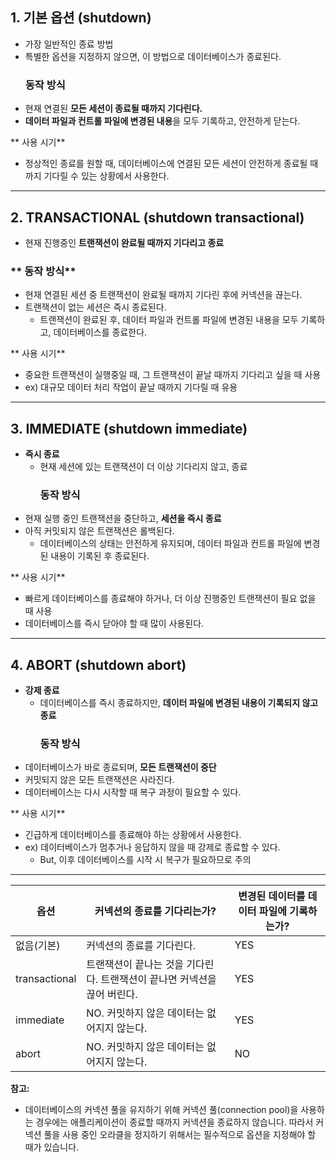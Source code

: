 <h2 id="1-기본-옵션-shutdown">1. 기본 옵션 (shutdown)</h2>
<ul>
<li>가장 일반적인 종료 방법</li>
<li>특별한 옵션을 지정하지 않으면, 이 방법으로 데이터베이스가 종료된다.<h3 id="동작-방식">동작 방식</h3>
</li>
<li>현재 연결된 <strong>모든 세션이 종료될 때까지 기다린다.</strong></li>
<li><strong>데이터 파일과 컨트롤 파일에 변경된 내용</strong>을 모두 기록하고, 안전하게 닫는다.</li>
</ul>
<p>** 사용 시기**</p>
<ul>
<li>정상적인 종료를 원할 때, 데이터베이스에 연결된 모든 세션이 안전하게 종료될 때까지 기다릴 수 있는 상황에서 사용한다.</li>
</ul>
<hr />
<h2 id="2-transactional-shutdown-transactional">2. TRANSACTIONAL (shutdown transactional)</h2>
<ul>
<li>현재 진행중인 <strong>트랜잭션이 완료될 때까지 기다리고 종료</strong></li>
</ul>
<h3 id="-동작-방식">** 동작 방식**</h3>
<ul>
<li>현재 연결된 세션 중 트랜잭션이 완료될 때까지 기다린 후에 커넥션을 끊는다.</li>
<li>트랜잭션이 없는 세션은 즉시 종료된다.<ul>
<li>트랜잭션이 완료된 후, 데이터 파일과 컨트롤 파일에 변경된 내용을 모두 기록하고, 데이터베이스를 종료한다.</li>
</ul>
</li>
</ul>
<p>** 사용 시기**</p>
<ul>
<li>중요한 트랜잭션이 실행중일 때, 그 트랜잭션이 끝날 때까지 기다리고 싶을 때 사용</li>
<li>ex) 대규모 데이터 처리 작업이 끝날 때까지 기다릴 때 유용</li>
</ul>
<hr />
<h2 id="3-immediate-shutdown-immediate">3. IMMEDIATE (shutdown immediate)</h2>
<ul>
<li><strong>즉시 종료</strong><ul>
<li>현재 세션에 있는 트랜잭션이 더 이상 기다리지 않고, 종료<h3 id="동작-방식-1">동작 방식</h3>
</li>
</ul>
</li>
<li>현재 실행 중인 트랜잭션을 중단하고, <strong>세션을 즉시 종료</strong></li>
<li>아직 커밋되지 않은 트랜잭션은 롤백된다.<ul>
<li>데이터베이스의 상태는 안전하게 유지되며, 데이터 파일과 컨트롤 파일에 변경된 내용이 기록된 후 종료된다.</li>
</ul>
</li>
</ul>
<p>** 사용 시기**</p>
<ul>
<li>빠르게 데이터베이스를 종료해야 하거나, 더 이상 진행중인 트랜잭션이 필요 없을 때 사용</li>
<li>데이터베이스를 즉시 닫아야 할 때 많이 사용된다.</li>
</ul>
<hr />
<h2 id="4-abort-shutdown-abort">4. ABORT (shutdown abort)</h2>
<ul>
<li><strong>강제 종료</strong><ul>
<li>데이터베이스를 즉시 종료하지만, <strong>데이터 파일에 변경된 내용이 기록되지 않고 종료</strong><h3 id="동작-방식-2">동작 방식</h3>
</li>
</ul>
</li>
<li>데이터베이스가 바로 종료되며, <strong>모든 트랜잭션이 중단</strong></li>
<li>커밋되지 않은 모든 트랜잭션은 사라진다.</li>
<li>데이터베이스는 다시 시작할 때 복구 과정이 필요할 수 있다.</li>
</ul>
<p>** 사용 시기**</p>
<ul>
<li>긴급하게 데이터베이스를 종료해야 하는 상황에서 사용한다.</li>
<li>ex) 데이터베이스가 멈추거나 응답하지 않을 때 강제로 종료할 수 있다.<ul>
<li>But, 이후 데이터베이스를 시작 시 복구가 필요하므로 주의</li>
</ul>
</li>
</ul>
<hr />
<table>
<thead>
<tr>
<th>옵션</th>
<th>커넥션의 종료를 기다리는가?</th>
<th>변경된 데이터를 데이터 파일에 기록하는가?</th>
</tr>
</thead>
<tbody><tr>
<td>없음(기본)</td>
<td>커넥션의 종료를 기다린다.</td>
<td>YES</td>
</tr>
<tr>
<td>transactional</td>
<td>트랜잭션이 끝나는 것을 기다린다. 트랜잭션이 끝나면 커넥션을 끊어 버린다.</td>
<td>YES</td>
</tr>
<tr>
<td>immediate</td>
<td>NO. 커밋하지 않은 데이터는 없어지지 않는다.</td>
<td>YES</td>
</tr>
<tr>
<td>abort</td>
<td>NO. 커밋하지 않은 데이터는 없어지지 않는다.</td>
<td>NO</td>
</tr>
</tbody></table>
<p><strong>참고:</strong>  </p>
<ul>
<li>데이터베이스의 커넥션 풀을 유지하기 위해 커넥션 풀(connection pool)을 사용하는 경우에는 애플리케이션이 종료할 때까지 커넥션을 종료하지 않습니다. 따라서 커넥션 풀을 사용 중인 오라클을 정지하기 위해서는 필수적으로 옵션을 지정해야 할 때가 있습니다.</li>
</ul>